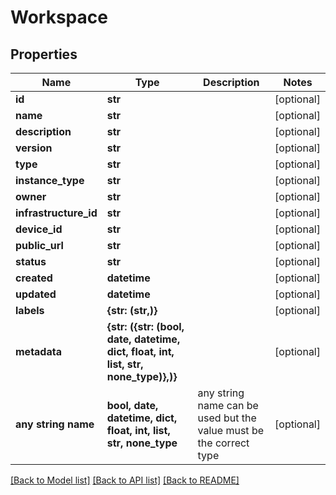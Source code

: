 # Workspace


## Properties
Name | Type | Description | Notes
------------ | ------------- | ------------- | -------------
**id** | **str** |  | [optional] 
**name** | **str** |  | [optional] 
**description** | **str** |  | [optional] 
**version** | **str** |  | [optional] 
**type** | **str** |  | [optional] 
**instance_type** | **str** |  | [optional] 
**owner** | **str** |  | [optional] 
**infrastructure_id** | **str** |  | [optional] 
**device_id** | **str** |  | [optional] 
**public_url** | **str** |  | [optional] 
**status** | **str** |  | [optional] 
**created** | **datetime** |  | [optional] 
**updated** | **datetime** |  | [optional] 
**labels** | **{str: (str,)}** |  | [optional] 
**metadata** | **{str: ({str: (bool, date, datetime, dict, float, int, list, str, none_type)},)}** |  | [optional] 
**any string name** | **bool, date, datetime, dict, float, int, list, str, none_type** | any string name can be used but the value must be the correct type | [optional]

[[Back to Model list]](../README.md#documentation-for-models) [[Back to API list]](../README.md#documentation-for-api-endpoints) [[Back to README]](../README.md)


